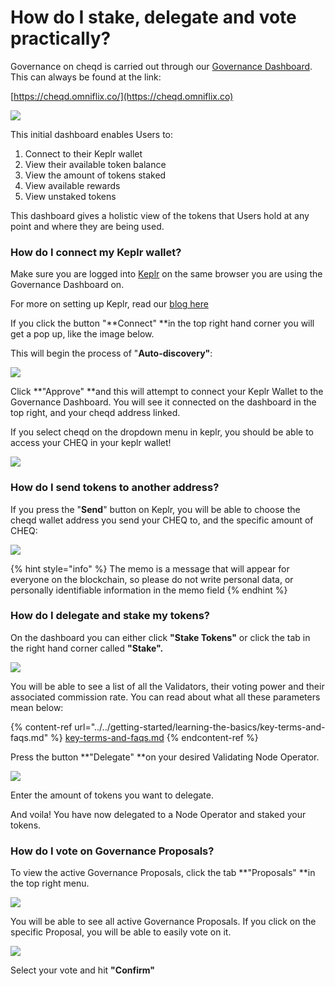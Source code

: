 # How do I stake, delegate and vote practically?

Governance on cheqd is carried out through our [Governance Dashboard](https://cheqd.omniflix.co). This can always be found at the link:

[https://cheqd.omniflix.co/](https://cheqd.omniflix.co)

![](<../../.gitbook/assets/image (2) (1).png>)

This initial dashboard enables Users to:

1. Connect to their Keplr wallet
2. View their available token balance
3. View the amount of tokens staked
4. View available rewards
5. View unstaked tokens

This dashboard gives a holistic view of the tokens that Users hold at any point and where they are being used.

### How do I connect my Keplr wallet?

Make sure you are logged into [Keplr](https://www.keplr.app) on the same browser you are using the Governance Dashboard on.

For more on setting up Keplr, read our [blog here](https://blog.cheqd.io/were-launching-the-cheq-token-very-soon-here-s-how-you-can-get-ready-8fc6a7833fbb)

If you click the button "**Connect" **in the top right hand corner you will get a pop up, like the image below.&#x20;

This will begin the process of "**Auto-discovery"**:

![](<../../.gitbook/assets/image (3) (1).png>)

Click **"Approve" **and this will attempt to connect your Keplr Wallet to the Governance Dashboard. You will see it connected on the dashboard in the top right, and your cheqd address linked.&#x20;

If you select cheqd on the dropdown menu in keplr, you should be able to access your CHEQ in your keplr wallet!

![](<../../.gitbook/assets/cheq keplr.png>)

### How do I send tokens to another address?

If you press the "**Send**" button on Keplr, you will be able to choose the cheqd wallet address you send your CHEQ to, and the specific amount of CHEQ:

![](<../../.gitbook/assets/image (5).png>)

{% hint style="info" %}
The memo is a message that will appear for everyone on the blockchain, so please do not write personal data, or personally identifiable information in the memo field
{% endhint %}

### How do I delegate and stake my tokens?

On the dashboard you can either click **"Stake Tokens"** or click the tab in the right hand corner called **"Stake".**

![](<../../.gitbook/assets/image (6) (1).png>)

You will be able to see a list of all the Validators, their voting power and their associated commission rate. You can read about what all these parameters mean below:

{% content-ref url="../../getting-started/learning-the-basics/key-terms-and-faqs.md" %}
[key-terms-and-faqs.md](../../getting-started/learning-the-basics/key-terms-and-faqs.md)
{% endcontent-ref %}

Press the button **"Delegate" **on your desired Validating Node Operator.&#x20;

&#x20;

![](<../../.gitbook/assets/image (7).png>)

Enter the amount of tokens you want to delegate.

And voila! You have now delegated to a Node Operator and staked your tokens.&#x20;

### How do I vote on Governance Proposals?

To view the active Governance Proposals, click the tab **"Proposals" **in the top right menu.&#x20;

![](../../.gitbook/assets/image.png)

You will be able to see all active Governance Proposals. If you click on the specific Proposal, you will be able to easily vote on it.&#x20;

![](<../../.gitbook/assets/image (5) (1).png>)

Select your vote and hit **"Confirm"**
